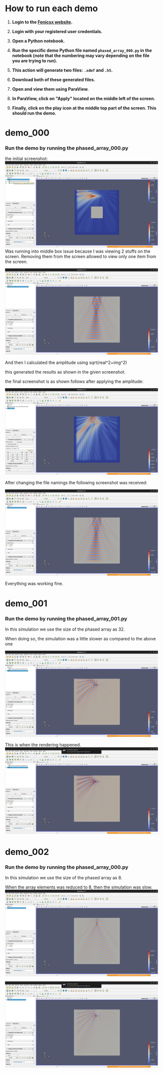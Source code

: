 # How to run each demo



1. **Login to the [Fenicsx website](http://fenicsxhub.simulate-anything.ai).**

2. **Login with your registered user credentials.**

3. **Open a Python notebook.**

4. **Run the specific demo Python file named `phased_array_000.py` in the notebook (note that the numbering may vary depending on the file you are trying to run).**

5. **This action will generate two files: `.xdmf` and `.h5`.**

6. **Download both of these generated files.**

7. **Open and view them using ParaView.**

8. **In ParaView, click on "Apply" located on the middle left of the screen.**

9. **Finally, click on the play icon at the middle top part of the screen. This should run the demo.**

# demo_000

### Run the demo by running the phased_array_000.py
the initial screenshot:
<img src="/2d_demos/output_screenshots/Screenshot from 2023-08-31 20-01-35.png" alt="Screenshot">
Was running into middle box issue because I was viewing 2 stuffs on the screen.
Removing them from the screen allowed to view only one item from the screen.

<img src="/2d_demos/output_screenshots/Screenshot from 2023-09-03 15-38-31.png" alt="screenshot">

And then I calculated the amplitude using sqrt(real^2+img^2)

this generated the results as shown in the given screenshot.

the final screenshot is as shown follows after applying the amplitude:

<img src="/2d_demos/output_screenshots/Screenshot from 2023-09-03 15-39-59.png" alt="Screenshot">


After changing the file namings the following screenshot was received:

<img src="/2d_demos/output_screenshots/Screenshot from 2023-09-03 16-00-49.png" alt="Screenshot">

Everything was working fine.

# demo_001
### Run the demo by running the phased_array_001.py


In this simulation we use the size of the phased array as 32.

When doing so, the simulation was a little slower as compared to the above one

<img src="/2d_demos/output_screenshots/Screenshot from 2023-09-03 16-14-43.png" alt="Screenshot">

This is when the rendering happened.
<img src="/2d_demos/output_screenshots/Screenshot from 2023-09-03 16-14-48.png" alt="Screenshot">


# demo_002
### Run the demo by running the phased_array_000.py


In this simulation we use the size of the phased array as 8.

When the array elements was reduced to 8, then the simulation was slow.
<img src="/2d_demos/output_screenshots/Screenshot from 2023-09-03 16-11-25.png" alt="Screenshot">


<img src="/2d_demos/output_screenshots/Screenshot from 2023-09-03 16-11-30.png" alt="Screenshot">


